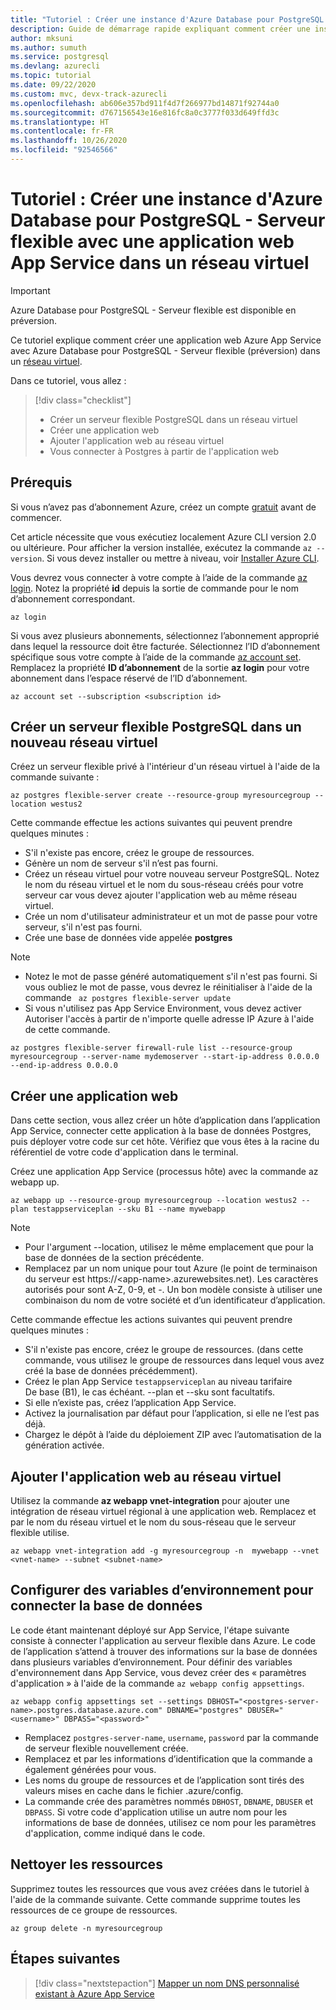 ```yaml
---
title: "Tutoriel : Créer une instance d'Azure Database pour PostgreSQL - Serveur flexible et une application web Azure App Service dans le même réseau virtuel"
description: Guide de démarrage rapide expliquant comment créer une instance d'Azure Database pour PostgreSQL - Serveur flexible avec une application web dans un réseau virtuel
author: mksuni
ms.author: sumuth
ms.service: postgresql
ms.devlang: azurecli
ms.topic: tutorial
ms.date: 09/22/2020
ms.custom: mvc, devx-track-azurecli
ms.openlocfilehash: ab606e357bd911f4d7f266977bd14871f92744a0
ms.sourcegitcommit: d767156543e16e816fc8a0c3777f033d649ffd3c
ms.translationtype: HT
ms.contentlocale: fr-FR
ms.lasthandoff: 10/26/2020
ms.locfileid: "92546566"
---
```

# <a name="tutorial-create-an-azure-database-for-postgresql---flexible-server-with-app-services-web-app-in-virtual-network"></a>Tutoriel : Créer une instance d'Azure Database pour PostgreSQL - Serveur flexible avec une application web App Service dans un réseau virtuel

> [!IMPORTANT]
> Azure Database pour PostgreSQL - Serveur flexible est disponible en préversion.

Ce tutoriel explique comment créer une application web Azure App Service avec Azure Database pour PostgreSQL - Serveur flexible (préversion) dans un [réseau virtuel](../../virtual-network/virtual-networks-overview.md).

Dans ce tutoriel, vous allez :
>[!div class="checklist"]
> * Créer un serveur flexible PostgreSQL dans un réseau virtuel
> * Créer une application web
> * Ajouter l'application web au réseau virtuel
> * Vous connecter à Postgres à partir de l'application web 

## <a name="prerequisites"></a>Prérequis

Si vous n’avez pas d’abonnement Azure, créez un compte [gratuit](https://azure.microsoft.com/free/) avant de commencer.

Cet article nécessite que vous exécutiez localement Azure CLI version 2.0 ou ultérieure. Pour afficher la version installée, exécutez la commande `az --version`. Si vous devez installer ou mettre à niveau, voir [Installer Azure CLI](/cli/azure/install-azure-cli).

Vous devrez vous connecter à votre compte à l’aide de la commande [az login](/cli/azure/authenticate-azure-cli). Notez la propriété **id** depuis la sortie de commande pour le nom d’abonnement correspondant.

```azurecli
az login
```

Si vous avez plusieurs abonnements, sélectionnez l’abonnement approprié dans lequel la ressource doit être facturée. Sélectionnez l’ID d’abonnement spécifique sous votre compte à l’aide de la commande [az account set](/cli/azure/account). Remplacez la propriété **ID d’abonnement** de la sortie **az login** pour votre abonnement dans l’espace réservé de l’ID d’abonnement.

```azurecli
az account set --subscription <subscription id>
```

## <a name="create-a-postgresql-flexible-server-in-a-new-virtual-network"></a>Créer un serveur flexible PostgreSQL dans un nouveau réseau virtuel

Créez un serveur flexible privé à l'intérieur d'un réseau virtuel à l'aide de la commande suivante :
```azurecli
az postgres flexible-server create --resource-group myresourcegroup --location westus2
```
Cette commande effectue les actions suivantes qui peuvent prendre quelques minutes :

- S'il n'existe pas encore, créez le groupe de ressources.
- Génère un nom de serveur s'il n’est pas fourni.
- Créez un réseau virtuel pour votre nouveau serveur PostgreSQL. Notez le nom du réseau virtuel et le nom du sous-réseau créés pour votre serveur car vous devez ajouter l'application web au même réseau virtuel.
- Crée un nom d'utilisateur administrateur et un mot de passe pour votre serveur, s'il n'est pas fourni.
- Crée une base de données vide appelée **postgres**

> [!NOTE]
> - Notez le mot de passe généré automatiquement s'il n'est pas fourni. Si vous oubliez le mot de passe, vous devrez le réinitialiser à l'aide de la commande ``` az postgres flexible-server update```
> - Si vous n'utilisez pas App Service Environment, vous devez activer Autoriser l'accès à partir de n'importe quelle adresse IP Azure à l'aide de cette commande. 
>  ```azurecli
>  az postgres flexible-server firewall-rule list --resource-group myresourcegroup --server-name mydemoserver --start-ip-address 0.0.0.0 --end-ip-address 0.0.0.0
>  ```


## <a name="create-a-web-app"></a>Créer une application web
Dans cette section, vous allez créer un hôte d’application dans l’application App Service, connecter cette application à la base de données Postgres, puis déployer votre code sur cet hôte. Vérifiez que vous êtes à la racine du référentiel de votre code d'application dans le terminal.

Créez une application App Service (processus hôte) avec la commande az webapp up.

```azurecli
az webapp up --resource-group myresourcegroup --location westus2 --plan testappserviceplan --sku B1 --name mywebapp
```

> [!NOTE]
> - Pour l'argument --location, utilisez le même emplacement que pour la base de données de la section précédente.
> - Remplacez <app-name> par un nom unique pour tout Azure (le point de terminaison du serveur est https://\<app-name>.azurewebsites.net). Les caractères autorisés pour <app-name> sont A-Z, 0-9, et -. Un bon modèle consiste à utiliser une combinaison du nom de votre société et d’un identificateur d’application.

Cette commande effectue les actions suivantes qui peuvent prendre quelques minutes :

- S'il n'existe pas encore, créez le groupe de ressources. (dans cette commande, vous utilisez le groupe de ressources dans lequel vous avez créé la base de données précédemment).
- Créez le plan App Service ```testappserviceplan``` au niveau tarifaire De base (B1), le cas échéant. --plan et --sku sont facultatifs.
- Si elle n’existe pas, créez l’application App Service.
- Activez la journalisation par défaut pour l’application, si elle ne l’est pas déjà.
- Chargez le dépôt à l’aide du déploiement ZIP avec l’automatisation de la génération activée.

## <a name="add-the-web-app-to-the-virtual-network"></a>Ajouter l'application web au réseau virtuel
Utilisez la commande **az webapp vnet-integration** pour ajouter une intégration de réseau virtuel régional à une application web. Remplacez <vnet-name> et <subnet-name> par le nom du réseau virtuel et le nom du sous-réseau que le serveur flexible utilise.

```azurecli
az webapp vnet-integration add -g myresourcegroup -n  mywebapp --vnet <vnet-name> --subnet <subnet-name>
```

## <a name="configure-environment-variables-to-connect-the-database"></a>Configurer des variables d’environnement pour connecter la base de données
Le code étant maintenant déployé sur App Service, l'étape suivante consiste à connecter l'application au serveur flexible dans Azure. Le code de l’application s’attend à trouver des informations sur la base de données dans plusieurs variables d’environnement. Pour définir des variables d'environnement dans App Service, vous devez créer des « paramètres d'application » à l'aide de la commande ```az webapp config appsettings```.

```azurecli
az webapp config appsettings set --settings DBHOST="<postgres-server-name>.postgres.database.azure.com" DBNAME="postgres" DBUSER="<username>" DBPASS="<password>"
```


- Remplacez ```postgres-server-name```, ```username```, ```password``` par la commande de serveur flexible nouvellement créée.
- Remplacez <username> et <password> par les informations d’identification que la commande a également générées pour vous.
- Les noms du groupe de ressources et de l’application sont tirés des valeurs mises en cache dans le fichier .azure/config.
- La commande crée des paramètres nommés ```DBHOST```, ```DBNAME```, ```DBUSER``` et ```DBPASS```. Si votre code d'application utilise un autre nom pour les informations de base de données, utilisez ce nom pour les paramètres d'application, comme indiqué dans le code.

## <a name="clean-up-resources"></a>Nettoyer les ressources

Supprimez toutes les ressources que vous avez créées dans le tutoriel à l'aide de la commande suivante. Cette commande supprime toutes les ressources de ce groupe de ressources.

```azurecli
az group delete -n myresourcegroup
```


## <a name="next-steps"></a>Étapes suivantes
> [!div class="nextstepaction"]
> [Mapper un nom DNS personnalisé existant à Azure App Service](../../app-service/app-service-web-tutorial-custom-domain.md)